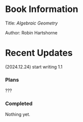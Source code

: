 # Book Information # 

Title: *Algebraic Geometry* 

Author: Robin Hartshorne

# Recent Updates #

(2024.12.24) start writing 1.1

<h3>Plans</h3>

???

<h3>Completed</h3>
 
Nothing yet.